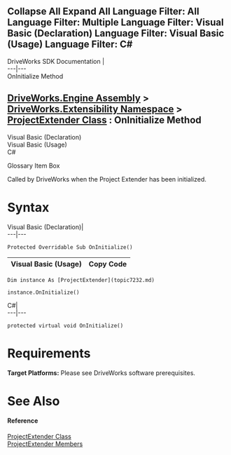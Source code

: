 Collapse All Expand All Language Filter: All  Language Filter: Multiple  Language Filter: Visual Basic (Declaration) Language Filter: Visual Basic (Usage) Language Filter: C#  
---  
DriveWorks SDK Documentation  |   
---|---  
OnInitialize Method   
  
[DriveWorks.Engine Assembly](topic2156.md) > [DriveWorks.Extensibility Namespace](topic7150.md) > [ProjectExtender Class](topic7232.md) : OnInitialize Method  
---  
  
Visual Basic (Declaration)    
Visual Basic (Usage)    
C# 

Glossary Item Box

Called by DriveWorks when the Project Extender has been initialized. 

# Syntax

Visual Basic (Declaration)|   
---|---  
      
    
    Protected Overridable Sub OnInitialize()   
  
Visual Basic (Usage)| Copy Code  
---|---  
      
    
    Dim instance As [ProjectExtender](topic7232.md)
     
    instance.OnInitialize()  
  
C#|   
---|---  
      
    
    protected virtual void OnInitialize()  
  
# Requirements

**Target Platforms:** Please see DriveWorks software prerequisites.

# See Also

#### Reference

[ProjectExtender Class](topic7232.md)   
[ProjectExtender Members](topic7233.md)


